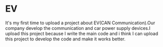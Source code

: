 # EV
 It's my first time to upload a project about EV(CAN Communication).Our company develop the communication and car power supply devices.I upload this project because I write the main code and i think I can upload this project to develop the code and make it works better.
